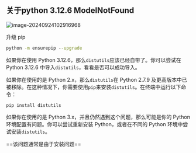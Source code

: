 ## 关于python 3.12.6 ModelNotFound

![image-20240924102916968](C:\Users\DELL\AppData\Roaming\Typora\typora-user-images\image-20240924102916968.png)

升级 pip 

```cmd
python -m ensurepip --upgrade
```

如果你在使用 Python 3.12.6，那么`distutils`应该已经自带了。你可以尝试在 Python 3.12.6 中导入`distutils`，看看是否可以成功导入。

如果你在使用的是 Python 2.x，那么`distutils`在 Python 2.7.9 及更高版本中已被移除。在这种情况下，你需要使用`pip`来安装`distutils`。在终端中运行以下命令：

```
pip install distutils
```

如果你在使用的是 Python 3.x，并且仍然遇到这个问题，那么可能是你的 Python 环境配置有问题。你可以尝试重新安装 Python，或者在不同的 Python 环境中尝试安装`distutils`。

==该问题通常是由于安装问题==

